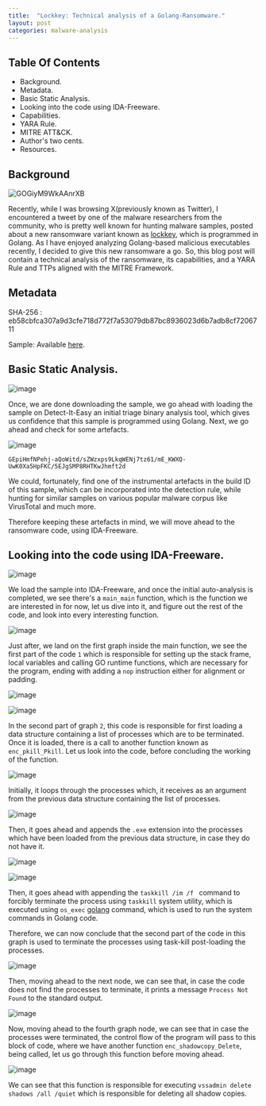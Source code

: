 ```yaml
---
title:  "Lockkey: Technical analysis of a Golang-Ransomware."
layout: post
categories: malware-analysis
---
```




## Table Of Contents

- Background.
- Metadata.
- Basic Static Analysis.
- Looking into the code using IDA-Freeware.
- Capabilities.
- YARA Rule.
- MITRE ATT&CK.
- Author's two cents.
- Resources.


## Background 


![GOGiyM9WkAAnrXB](https://github.com/xelemental/xelemental.github.io/assets/49472311/ada9293d-4f82-4f38-8749-cdf4cb905055)


Recently, while I was browsing X(previously known as Twitter), I encountered a tweet by one of the malware researchers from the community, who is pretty well known for hunting malware samples, posted about a new ransomware variant known as [lockkey](https://x.com/siri_urz/status/1792893139398566179/), which is programmed in Golang. As I have enjoyed analyzing Golang-based malicious executables recently, I decided to give this new ransomware a go. So, this blog post will contain a technical analysis of the ransomware, its capabilities, and a YARA Rule and TTPs aligned with the MITRE Framework. 


## Metadata

SHA-256 : eb58cbfca307a9d3cfe718d772f7a53079db87bc8936023d6b7adb8cf7206711

Sample: Available [here](https://bazaar.abuse.ch/sample/eb58cbfca307a9d3cfe718d772f7a53079db87bc8936023d6b7adb8cf7206711/#intel).



## Basic Static Analysis.



![image](https://github.com/xelemental/xelemental.github.io/assets/49472311/068cf6ec-456f-40c5-a3f5-80042cbf5097)


Once, we are done downloading the sample, we go ahead with loading the sample on Detect-It-Easy an initial triage binary analysis tool, which gives us confidence that this sample is programmed using Golang. Next, we go ahead and check for some artefacts.


![image](https://github.com/xelemental/xelemental.github.io/assets/49472311/0c031239-97fd-45d6-acca-8b0abc7fe189)


`GEpiHmfNPehj-aQoWitd/sZWzxps9LkqWENj7tz61/mE_KWXQ-UwK0Xa5HpFKC/5EJgSMP8RHTKwJhmft2d`


We could, fortunately, find one of the instrumental artefacts in the build ID of this sample, which can be incorporated into the detection rule, while hunting for similar samples on various popular malware corpus like VirusTotal and much more. 


Therefore keeping these artefacts in mind, we will move ahead to the ransomware code, using IDA-Freeware.



## Looking into the code using IDA-Freeware.



![image](https://github.com/xelemental/xelemental.github.io/assets/49472311/aaa53632-e4c0-4458-960d-1bd2732d53a4)


We load the sample into IDA-Freeware, and once the initial auto-analysis is completed, we see there's a `main_main` function, which is the function we are interested in for now, let us dive into it, and figure out the rest of the code, and look into every interesting function. 


![image](https://github.com/xelemental/xelemental.github.io/assets/49472311/bc7bdbb5-40aa-43a6-803c-115073129521)


Just after, we land on the first graph inside the main function, we see the first part of the code  `1` which is responsible for setting up the stack frame, local variables and calling GO runtime functions, which are necessary for the program, ending with adding a `nop` instruction either for alignment or padding. 


![image](https://github.com/xelemental/xelemental.github.io/assets/49472311/dbd2ed52-910d-426c-9430-fdf6bb04aed2)


![image](https://github.com/xelemental/xelemental.github.io/assets/49472311/ad9099fd-087a-4df0-9b03-3f3bfa64ca4f)



In the second part of graph `2`, this code is responsible for first loading a data structure containing a list of processes which are to be terminated. Once it is loaded, there is a call to another function known as `enc_pkill_Pkill`. Let us look into the code, before concluding the working of the function. 


![image](https://github.com/xelemental/xelemental.github.io/assets/49472311/270d1147-04be-4629-a40a-4357f3c60cb9)


Initially, it loops through the processes which, it receives as an argument from the previous data structure containing the list of processes. 


![image](https://github.com/xelemental/xelemental.github.io/assets/49472311/cefd7b40-79ca-41b0-b210-4c48e3f3e802)


Then, it goes ahead and appends the `.exe` extension into the processes which have been loaded from the previous data structure, in case they do not have it. 


![image](https://github.com/xelemental/xelemental.github.io/assets/49472311/71317cda-761c-4ec0-aa44-34050d6c6e63)

![image](https://github.com/xelemental/xelemental.github.io/assets/49472311/7820861b-a353-48c0-a81e-a3d84f3c2d17)


Then, it goes ahead with appending the `taskkill /im /f ` command to forcibly terminate the process using `taskkill` system utility, which is executed using `os_exec` [golang](https://pkg.go.dev/os/exec) command, which is used to run the system commands in Golang code.  

Therefore, we can now conclude that the second part of the code in this graph is used to terminate the processes using task-kill post-loading the processes. 


![image](https://github.com/xelemental/xelemental.github.io/assets/49472311/8e4379a9-f0d2-417f-9267-10b20f816d61)


Then, moving ahead to the next node, we can see that, in case the code does not find the processes to terminate, it prints a message `Process Not Found` to the standard output. 


![image](https://github.com/xelemental/xelemental.github.io/assets/49472311/4ba5a815-95ff-40d9-ab9d-d1410bb6f390)


Now, moving ahead to the fourth graph node, we can see that in case the processes were terminated, the control flow of the program will pass to this block of code, where we have another function `enc_shadowcopy_Delete`, being called, let us go through this function before moving ahead. 


![image](https://github.com/xelemental/xelemental.github.io/assets/49472311/86ce061d-6adf-4a15-ac95-b0d83531de84)

We can see that this function is responsible for executing `vssadmin delete shadows /all /quiet` which is responsible for deleting all shadow copies. 






